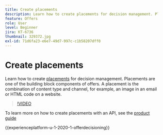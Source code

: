 ```yaml
---
title: Create placements
description: Learn how to create placements for decision management. Placements are one of the required building block components of offers.
feature: Offers
role: User
level: Beginner
jira: KT-6736
thumbnail: 329372.jpg
exl-id: 71d6fa23-e6e7-49d7-997c-c1b58207dff0
---
```

# Create placements

Learn how to create [placements](https://experienceleague.adobe.com/docs/journey-optimizer/using/offer-decisioniong/create-components/creating-placements.html) for decision management. Placements are one of the building block components of offers. A placement is the combination of content type and channel, for example, an image in an email or HTML code on a website.

>[!VIDEO](https://video.tv.adobe.com/v/329372?quality=12&learn=on)

To learn more on how to create placements with an API, see the [product guide](https://experienceleague.adobe.com/docs/journey-optimizer/using/offer-decisioniong/api-reference/offers-api/placements/create.html)

{{experienceplatform-u-1-2020-1-offerdecisioning}}
